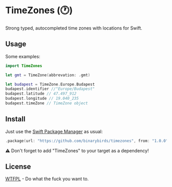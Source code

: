 # TimeZones (🕐)

Strong typed, autocompleted time zones with locations for Swift.



## Usage

Some examples:

```swift
import TimeZones

let gmt = TimeZone(abbrevation: .gmt)

let budapest = TimeZone.Europe.Budapest
budapest.identifier //"Europe/Budapest"
budapest.latitude // 47.497_912
budapest.longitude // 19.040_235
budapest.timeZone // TimeZone object
```



## Install

Just use the [Swift Package Manager](https://theswiftdev.com/2017/11/09/swift-package-manager-tutorial/) as usual:

```swift
.package(url: "https://github.com/binarybirds/timezones", from: "1.0.0"),
```

⚠️ Don't forget to add "TimeZones" to your target as a dependency!



## License

[WTFPL](LICENSE) - Do what the fuck you want to.
